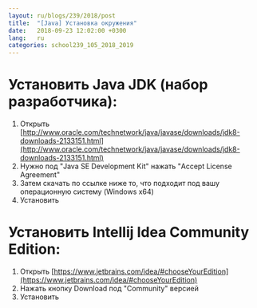```yaml
---
layout: ru/blogs/239/2018/post
title:  "[Java] Установка окружения"
date:   2018-09-23 12:02:00 +0300
lang:   ru
categories: school239_105_2018_2019
---
```


Установить Java JDK (набор разработчика):
=========================================
1. Открыть [http://www.oracle.com/technetwork/java/javase/downloads/jdk8-downloads-2133151.html](http://www.oracle.com/technetwork/java/javase/downloads/jdk8-downloads-2133151.html)
2. Нужно под "Java SE Development Kit" нажать "Accept License Agreement"
3. Затем скачать по ссылке ниже то, что подходит под вашу операционную систему (Windows x64)
4. Установить

Установить Intellij Idea Community Edition:
===========================================
1. Открыть [https://www.jetbrains.com/idea/#chooseYourEdition](https://www.jetbrains.com/idea/#chooseYourEdition)
2. Нажать кнопку Download под  "Community" версией
3. Установить
